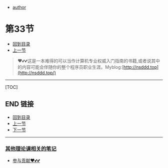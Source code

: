 + [author](https://github.com/3293172751)
# 第33节
+ [回到目录](../README.md)
+ [上一节](32.md)
> ❤️💕💕这是一本难得的可以当作计算机专业权威入门指南的书籍,或者说其中的内容可能会伴随你的整个程序员职业生涯。Myblog:[http://nsddd.top](http://nsddd.top/)
---
[TOC]





## END 链接
+ [回到目录](../README.md)
+ [上一节](32.md)
+ [下一节](34.md)
---
###  **[其他理论课相关的笔记](https://github.com/3293172751/CS_COURSE)**
+ [参与贡献❤️💕💕](https://github.com/3293172751/Block_Chain/blob/master/Git/git-contributor.md)